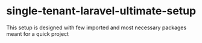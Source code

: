 # single-tenant-laravel-ultimate-setup
This setup is designed with few imported and most necessary packages meant for a quick project
